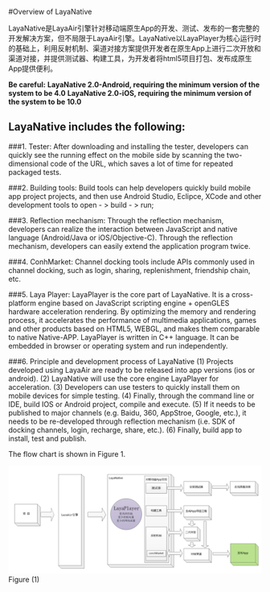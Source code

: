 #Overview of LayaNative






LayaNative是LayaAir引擎针对移动端原生App的开发、测试、发布的一套完整的开发解决方案，但不局限于LayaAir引擎。LayaNative以LayaPlayer为核心运行时的基础上，利用反射机制、渠道对接方案提供开发者在原生App上进行二次开放和渠道对接，并提供测试器、构建工具，为开发者将html5项目打包、发布成原生App提供便利。

**Be careful:**
**LayaNative 2.0-Android, requiring the minimum version of the system to be 4.0**
**LayaNative 2.0-iOS, requiring the minimum version of the system to be 10.0** 



 



##   **LayaNative includes the following:**


###1. Tester:
After downloading and installing the tester, developers can quickly see the running effect on the mobile side by scanning the two-dimensional code of the URL, which saves a lot of time for repeated packaged tests.

  
  



###2. Building tools:
Build tools can help developers quickly build mobile app project projects, and then use Android Studio, Eclipce, XCode and other development tools to open - > build - > run;



###3. Reflection mechanism:
Through the reflection mechanism, developers can realize the interaction between JavaScript and native language (Android/Java or iOS/Objective-C). Through the reflection mechanism, developers can easily extend the application program twice.



###4. ConhMarket:
Channel docking tools include APIs commonly used in channel docking, such as login, sharing, replenishment, friendship chain, etc.



###5. Laya Player:
LayaPlayer is the core part of LayaNative. It is a cross-platform engine based on JavaScript scripting engine + openGLES hardware acceleration rendering. By optimizing the memory and rendering process, it accelerates the performance of multimedia applications, games and other products based on HTML5, WEBGL, and makes them comparable to native Native-APP. LayaPlayer is written in C++ language. It can be embedded in browser or operating system and run independently.



###6. Principle and development process of LayaNative
(1) Projects developed using LayaAir are ready to be released into app versions (ios or android).
(2) LayaNative will use the core engine LayaPlayer for acceleration.
(3) Developers can use testers to quickly install them on mobile devices for simple testing.
(4) Finally, through the command line or IDE, build IOS or Android project, compile and execute.
(5) If it needs to be published to major channels (e.g. Baidu, 360, AppStroe, Google, etc.), it needs to be re-developed through reflection mechanism (i.e. SDK of docking channels, login, recharge, share, etc.).
(6) Finally, build app to install, test and publish.

The flow chart is shown in Figure 1.

​![blob.png](img/1.png)
Figure (1)


